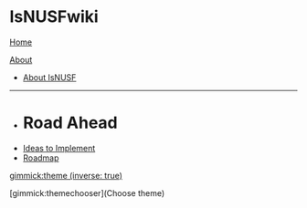 # IsNUSFwiki

[Home](index.md)

[About]() 

  * [About IsNUSF](data/about.md)
  - - - -
  * # Road Ahead
  * [Ideas to Implement](data/GameIdeas.md)
  * [Roadmap](data/Roadmap.md)

[gimmick:theme (inverse: true)](flatly)

[gimmick:themechooser](Choose theme)
